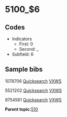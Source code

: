# 5100\_$6

## Codes

-   Indicators
    -   First: 0
    -   Second: \_
-   Subfield: 6

## Sample bibs

1078706 [Quicksearch](https://search.library.yale.edu/catalog/1078706) [VXWS](http://prodorbis.library.yale.edu:7014/vxws/GetHoldingsService?bibId=1078706)

5521202 [Quicksearch](https://search.library.yale.edu/catalog/5521202) [VXWS](http://prodorbis.library.yale.edu:7014/vxws/GetHoldingsService?bibId=5521202)

9754561 [Quicksearch](https://search.library.yale.edu/catalog/9754561) [VXWS](http://prodorbis.library.yale.edu:7014/vxws/GetHoldingsService?bibId=9754561)

**Parent topic:**[510](../../tags/510/510.md)

